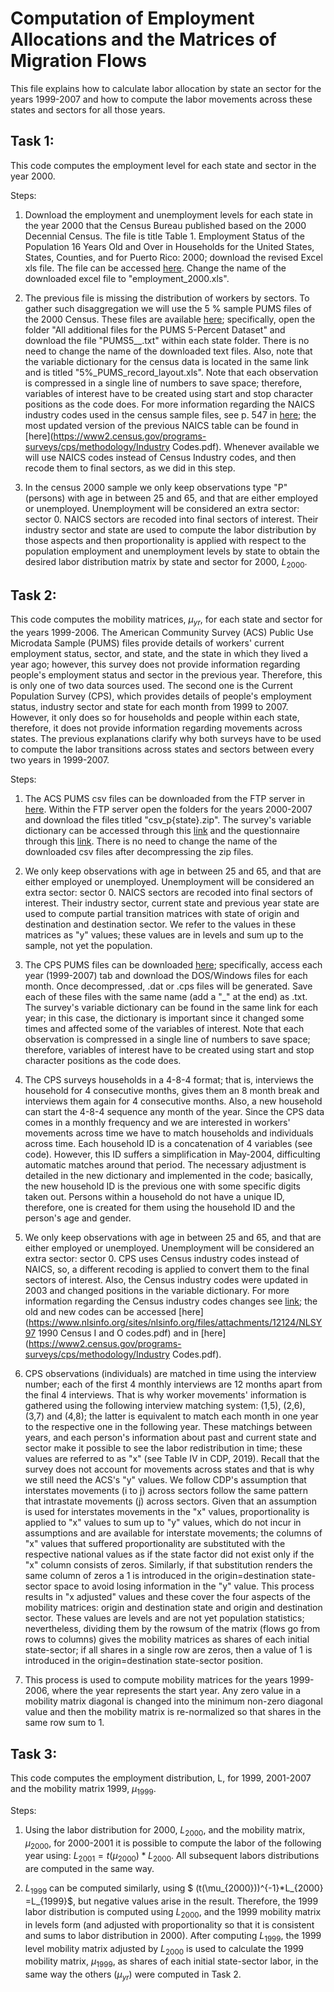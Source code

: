 # Computation of Employment Allocations and the Matrices of Migration Flows

This file explains how to calculate labor allocation by state an sector for the years 1999-2007 and how to compute the labor movements across these states and sectors for all those years.

## Task 1:

This code computes the employment level for each state and sector in the year 2000.

Steps:

1) Download the employment and unemployment levels for each state in the year 2000 that the Census Bureau published based on the 2000 Decennial Census. The file is title Table 1. Employment Status of the Population 16 Years Old and Over in Households for the United States, States, Counties, and for Puerto Rico: 2000; download the revised Excel xls file. The file can be accessed [here](https://www.census.gov/data/tables/2000/dec/phc-t-28.html). Change the name of the downloaded excel file to "employment_2000.xls".

2) The previous file is missing the distribution of workers by sectors. To gather such disaggregation we will use the 5 % sample PUMS files of the 2000 Census. These files are available [here](https://www.census.gov/data/datasets/2000/dec/microdata.html); specifically, open the folder "All additional files for the PUMS 5-Percent Dataset" and download the file "PUMS5__.txt" within each state folder. There is no need to change the name of the downloaded text files.  Also, note that the variable dictionary for the census data is located in the same link and is titled "5%_PUMS_record_layout.xls".  Note that each observation is compressed in a single line of numbers to save space; therefore, variables of interest have to be created using start and stop character positions as the code does.  For more information regarding the NAICS industry codes used in the census sample files, see p. 547 in [here](https://www.census.gov/prod/cen2000/doc/pums.pdf); the most updated version of the previous NAICS table can be found in [here](https://www2.census.gov/programs-surveys/cps/methodology/Industry Codes.pdf). Whenever available we will use NAICS codes instead of Census Industry codes, and then recode them to final sectors, as we did in this step. 

3) In the census 2000 sample we only keep observations type "P" (persons) with age in between 25 and 65, and that are either employed or unemployed. Unemployment will be considered an extra sector: sector 0. NAICS sectors are recoded into final sectors of interest. Their industry sector and state are used to compute the labor distribution by those aspects and then proportionality is applied with respect to the population employment and unemployment levels by state to obtain the desired labor distribution matrix by state and sector for 2000, $L_{2000}$. 


## Task 2:

This code computes the mobility matrices, $\mu_{yr}$, for each state and sector for the years 1999-2006. The American Community Survey (ACS) Public Use Microdata Sample (PUMS) files provide details of workers' current employment status, sector, and state, and the state in which they lived a year ago; however, this survey does not provide information regarding people's employment status and sector in the previous year. Therefore, this is only one of two data sources used. The second one is the Current Population Survey (CPS), which provides details of people's employment status, industry sector and state for each month from 1999 to 2007. However, it only does so for households and people within each state, therefore, it does not provide information regarding movements across states. The previous explanations clarify why both surveys have to be used to compute the labor transitions across states and sectors between every two years in 1999-2007.

Steps:

1)  The ACS PUMS csv files can be downloaded from the FTP server in [here](https://www.census.gov/programs-surveys/acs/microdata/access.html). Within the FTP server open the folders for the years 2000-2007 and download the files titled "csv_p{state}.zip". The survey's variable dictionary can be accessed through this [link](https://www2.census.gov/programs-surveys/acs/tech_docs/pums/data_dict/PUMSDataDict06.pdf) and the questionnaire through this [link](https://www2.census.gov/programs-surveys/acs/methodology/questionnaires/2020/quest20.pdf). There is no need to change the name of the downloaded csv files after decompressing the zip files.

2) We only keep observations with age in between 25 and 65, and that are either employed or unemployed. Unemployment will be considered an extra sector: sector 0. NAICS sectors are recoded into final sectors of interest. Their industry sector, current state and previous year state are used to compute partial transition matrices with state of origin and destination and destination sector. We refer to the values in these matrices as "y" values; these values are in levels and sum up to the sample, not yet the population. 

3) The CPS PUMS files can be downloaded [here](https://www.census.gov/data/datasets/time-series/demo/cps/cps-basic.2000.html); specifically, access each year (1999-2007) tab and download the DOS/Windows files for each month. Once decompressed, .dat or .cps files will be generated. Save each of these files with the same name (add a "_" at the end) as .txt. The survey's variable dictionary can be found in the same link for each year; in this case, the dictionary is important since it changed some times and affected some of the variables of interest. Note that each observation is compressed in a single line of numbers to save space; therefore, variables of interest have to be created using start and stop character positions as the code does.

4) The CPS surveys households in a 4-8-4 format; that is, interviews the household for 4 consecutive months, gives them an 8 month break and interviews them again for 4 consecutive months. Also, a new household can start the 4-8-4 sequence any month of the year. Since the CPS data comes in a monthly frequency and we are interested in workers' movements across time we have to match households and individuals across time. Each household ID is a concatenation of 4 variables (see code). However, this ID suffers a simplification in May-2004, difficulting automatic matches around that period. The necessary adjustment is detailed in the new dictionary and implemented in the code; basically, the new household ID is the previous one with some specific digits taken out. Persons within a household do not have a unique ID, therefore, one is created for them using the household ID and the person's age and gender.

5) We only keep observations with age in between 25 and 65, and that are either employed or unemployed. Unemployment will be considered an extra sector: sector 0. CPS uses Census industry codes instead of NAICS, so, a different recoding is applied to convert them to the final sectors of interest. Also, the Census industry codes were updated in 2003 and changed positions in the variable dictionary. For more information regarding the Census industry codes changes see [link](https://www.bls.gov/cps/cpsoccind.htm); the old and new codes can be accessed  [here](https://www.nlsinfo.org/sites/nlsinfo.org/files/attachments/12124/NLSY97 1990 Census I and O codes.pdf) and in [here](https://www2.census.gov/programs-surveys/cps/methodology/Industry Codes.pdf).

6) CPS observations (individuals) are matched in time using the interview number; each of the first 4 monthly interviews are 12 months apart from the final 4 interviews. That is why worker movements' information is gathered using the following interview matching system: (1,5), (2,6), (3,7) and (4,8); the latter is equivalent to match each month in one year to the respective one in the following year. These matchings between years, and each person's information about past and current state and sector make it possible to see the labor redistribution in time; these values are referred to as "x" (see Table IV in CDP, 2019). Recall that the survey does not account for movements across states and that is why we still need the ACS's "y" values. We follow CDP's  assumption that interstates movements (i to j) across sectors follow the same pattern that intrastate movements (j) across sectors. Given that an assumption is used for interstates movements in the "x" values,  proportionality is applied to "x" values to sum up to "y" values, which do not incur in assumptions and are available for interstate movements; the columns of "x" values that suffered proportionality are substituted with the respective national values as if the state factor did not exist only if the "x" column consists of zeros. Similarly, if that substitution renders the same column of zeros a 1 is introduced in the origin=destination state-sector space to avoid losing information in the "y" value. This process results in "x adjusted" values and these cover the four aspects of the mobility matrices: origin and destination state and origin and destination sector. These values are levels and are not yet population statistics; nevertheless, dividing them by the rowsum of the matrix (flows go from rows to columns) gives the mobility matrices as shares of each initial state-sector; if all shares in a single row are zeros, then a value of 1 is introduced in the origin=destination state-sector position.

7) This process is used to compute mobility matrices for the years 1999-2006, where the year represents the start year. Any zero value in a mobility matrix diagonal is changed into the minimum non-zero diagonal value and then the mobility matrix is re-normalized so that shares in the same row sum to 1. 

## Task 3:

This code computes the employment distribution, L, for 1999, 2001-2007 and the mobility matrix 1999, $\mu_{1999}$.

Steps:

1) Using the labor distribution for 2000, $L_{2000}$, and the mobility matrix, $\mu_{2000}$, for 2000-2001 it is possible to compute the labor of the following year using: $L_{2001} = t(\mu_{2000})*L_{2000}$. All subsequent labors distributions are computed in the same way. 

2) $L_{1999}$ can be computed similarly, using $ (t(\mu_{2000}))^{-1}*L_{2000} =L_{1999}$, but negative values arise in the result. Therefore, the 1999 labor distribution is computed using $L_{2000}$, and the 1999 mobility matrix in levels form (and adjusted with proportionality so that it is consistent and sums to labor distribution in 2000).  After computing $L_{1999}$, the 1999 level mobility matrix adjusted by $L_{2000}$ is used to calculate the 1999 mobility matrix, $\mu_{1999}$, as shares of each initial state-sector labor, in the same way the others ($\mu_{yr}$) were computed in Task 2. 

